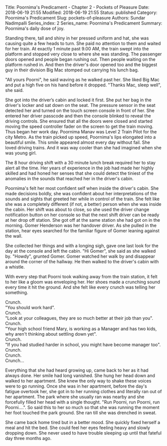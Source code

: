 Title: Poornima's Predicament - Chapter 2 - Pockets of Pleasure
Date: 2018-06-19 21:55
Modified: 2018-06-19 21:55
Status: published
Category: Poornima's Predicament
Slug: pockets-of-pleasure
Authors: Sundar Nadimpalli
Series_index: 2
Series_name: Poornima's Predicament
Summary: Poornima's daily dose of joy.

Standing there, tall and shiny in her pressed uniform and hat, she was causing quite a few heads to turn. She paid no attention to them and waited for her train. At exactly 1 minute past 9.00 AM, the train swept into the platform and stopped very close to where she was standing. The passenger doors opened and people began rushing out. Then people waiting on the platform rushed in. And then the driver's door opened too and the biggest guy in their division Big Mac stomped out carrying his lunch bag.   
  
"All yours Poorni", he said waving as he walked past her. She liked Big Mac and put a high five on his hand before it dropped. "Thanks Mac, sleep well", she said.   
  
She got into the driver’s cabin and locked it first. She put her bag in the driver's locker and sat down on the seat. The pressure sensor in the seat detected her and turned on the touch screen console in front of her. She entered her driver passcode and then the console blinked to reveal the driving controls. She ensured that all the doors were closed and started moving the speed controller fader on the screen to get the train moving. Thus began her work day. Poornima Manav was Level 2 Train Pilot for the city Metro. As the train picked up speed, Poornima's lips elongated into a beautiful smile. This smile appeared almost every day without fail. She loved driving trains. And it was way cooler than she had imagined when she was young girl.   
  
The 8 hour driving shift with a 30 minute lunch break required her to stay alert all the time. Her years of experience in the job had made her highly skilled and had honed her senses that she could detect the tiniest of the anomalies in the sounds that reached her in the driver's cabin.   
  
Poornima's felt her most confident self when inside the driver's cabin. She made decisions boldly, she was confident about her interpretations of the sounds and sights that greeted her while in control of the train. She felt like she was a completely different (if not, a better) person when she was inside the cabin. Her shift was about to close, so she used the driver change notification button on her console so that the next shift driver can be ready at her drop off station. She got off at the same station she had got on in the morning. Gomer Henderson was her handover driver. As she pulled in the station, hear eyes searched for the familiar figure of Gomer leaning against the wall.   
  
She collected her things and with a longing sigh, gave one last look for the day at the console and left the cabin. "Hi Gomer", she said as she walked by. "Howdy", grunted Gomer. Gomer watched her walk by and disappear around the corner of the hallway. He then walked to the driver's cabin with a whistle.   
  
With every step that Poorni took walking away from the train station, it felt to her like a gloom was enveloping her. Her shoes made a crunching sound every time it hit the ground. And she felt like every crunch was telling her something.   
 
Crunch.  
"You should work hard".  
Crunch.  
"Look at your colleagues, they are so much better at their job than you".  
Crunch.  
"Your high school friend Mary, is working as a Manager and has two kids, why aren't thinking about settling down yet".  
Crunch.   
"If you had studied harder in school, you might have become manager too".  
Crunch.  
Crunch.  
Crunch...  
  
Everything that she had heard growing up, came back to her as it had always done. Her smile had long vanished. She hung her head down and walked to her apartment. She knew the only way to shake these voices were to go running. Once she was in her apartment, before the day's fatigue overtook her, she got in to her running clothes and literally ran out of her apartment. The park where she usually ran was nearby and she forcefully filled her head with a single thought. "Run Poorni, run Poorni, run Poorni....". So said this to her so much so that she was running the moment her foot touched the park ground. She ran till she was drenched in sweat.   
  
She came back home tired but in a better mood. She quickly fixed herself a meal and hit the bed. She could feel her eyes feeling heavy and slowly dropping down. She never used to have trouble sleeping up until that fateful day three months ago.   

